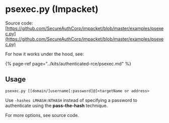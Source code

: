 # psexec.py \(Impacket\)

Source code: [https://github.com/SecureAuthCorp/impacket/blob/master/examples/psexec.py](https://github.com/SecureAuthCorp/impacket/blob/master/examples/psexec.py)

For how it works under the hood, see:

{% page-ref page="../kits/authenticated-rce/psexec.md" %}

## Usage

```text
psexec.py [[domain/]username[:password]@]<targetName or address>
```

Use `-hashes LMHASH:NTHASH` instead of specifying a password to authenticate using the **pass-the-hash** technique.

For more options, see source code.

